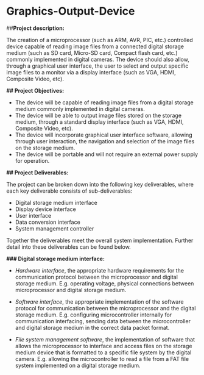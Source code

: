 # Graphics-Output-Device

##**Project description:**

The creation of a microprocessor (such as ARM, AVR, PIC, etc.)  controlled device capable of reading image files from a connected digital storage medium (such as SD card, Micro-SD card, Compact flash card, etc.) commonly implemented in digital cameras. The device should also allow, through a graphical user interface, the user to select and output specific image files to a monitor via a display interface (such as VGA, HDMI, Composite Video, etc). 

**## Project Objectives:** 

- The device will be capable of reading image files from a digital storage medium commonly implemented in digital cameras. 
- The device will be able to output image files stored on the storage medium, through a standard display interface (such as VGA, HDMI, Composite Video, etc). 
- The device will incorporate graphical user interface software, allowing through user interaction, the navigation and selection of the image files on the storage medium. 
- The device will be portable and will not require an external power supply for operation.  


**## Project Deliverables:** 

The project can be broken down into the following key deliverables, where each key deliverable consists of sub-deliverables: 
- Digital storage medium interface 
- Display device interface 
- User interface   
- Data conversion interface 
- System management controller


Together the deliverables meet the overall system implementation. Further detail into these deliverables can be found below.

**### Digital storage medium interface:**

- *Hardware interface*, the appropriate hardware requirements for the communication protocol between the microprocessor and digital storage medium. E.g. operating voltage, physical connections between microprocessor and digital storage medium. 
 
- *Software interface*, the appropriate implementation of the software protocol for communication between the microprocessor and the digital storage medium. E.g. configuring microcontroller internally for communication interfacing, sending data between the microcontroller and digital storage medium in the correct data packet format. 

- *File system management software*, the implementation of software that allows the microprocessor to interface and access files on the storage medium device that is formatted to a specific file system by the digital camera. E.g. allowing the microcontroller to read a file from a FAT file system implemented on a digital storage medium. 



 
